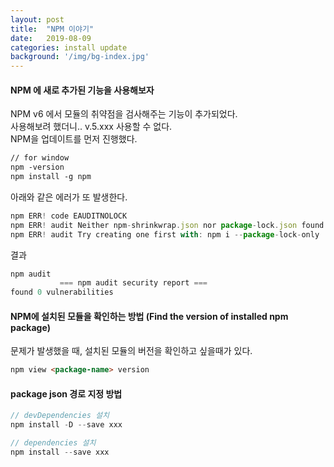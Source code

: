 ```yaml
---
layout: post
title:  "NPM 이야기"
date:   2019-08-09
categories: install update
background: '/img/bg-index.jpg'
---
```


#### NPM 에 새로 추가된 기능을 사용해보자
NPM v6 에서 모듈의 취약점을 검사해주는 기능이 추가되었다. <br>
사용해보려 했더니..  v.5.xxx 사용할 수 없다.  
NPM을 업데이트를 먼저 진행했다.  
 
``` html
// for window
npm -version
npm install -g npm
```

아래와 같은 에러가 또 발생한다.
``` js
npm ERR! code EAUDITNOLOCK
npm ERR! audit Neither npm-shrinkwrap.json nor package-lock.json found: Cannot audit a project without a lockfile
npm ERR! audit Try creating one first with: npm i --package-lock-only
```

결과
``` js
npm audit
           === npm audit security report ===
found 0 vulnerabilities
```


#### NPM에 설치된 모듈을 확인하는 방법 (Find the version of installed npm package)
문제가 발생했을 때, 설치된 모듈의 버전을 확인하고 싶을때가 있다.   
``` html
npm view <package-name> version
```

#### package json 경로 지정 방법

``` js
// devDependencies 설치
npm install -D --save xxx

// dependencies 설치
npm install --save xxx

```



